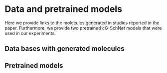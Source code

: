 # Data and pretrained models

Here we provide links to the molecules generated in studies reported in the paper. Furthermore, we provide two pretrained cG-SchNet models that were used in our experiments.

## Data bases with generated molecules

## Pretrained models
